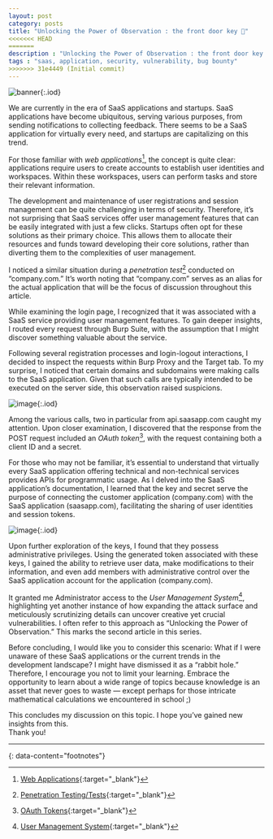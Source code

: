 ```yaml
---
layout: post
category: posts
title: "Unlocking the Power of Observation : the front door key 🔑"
<<<<<<< HEAD
=======
description : "Unlocking the Power of Observation : the front door key 🔑, is a tale about how I managed to find a vulnerability in a SaaS application"
tags : "saas, application, security, vulnerability, bug bounty"
>>>>>>> 31e4449 (Initial commit)
---
```


![banner](https://miro.medium.com/v2/resize:fit:720/format:webp/1*sLr3oSvwjgfx_6N-Mzgv0g.png){:.iod}

We are currently in the era of SaaS applications and startups. SaaS applications have become ubiquitous, serving various purposes, from sending notifications to collecting feedback. There seems to be a SaaS application for virtually every need, and startups are capitalizing on this trend.

For those familiar with *web applications*[^1], the concept is quite clear: applications require users to create accounts to establish user identities and workspaces. Within these workspaces, users can perform tasks and store their relevant information.

The development and maintenance of user registrations and session management can be quite challenging in terms of security. Therefore, it’s not surprising that SaaS services offer user management features that can be easily integrated with just a few clicks. Startups often opt for these solutions as their primary choice. This allows them to allocate their resources and funds toward developing their core solutions, rather than diverting them to the complexities of user management.

I noticed a similar situation during a *penetration test*[^2] conducted on “company.com.” It’s worth noting that “company.com” serves as an alias for the actual application that will be the focus of discussion throughout this article.

While examining the login page, I recognized that it was associated with a SaaS service providing user management features. To gain deeper insights, I routed every request through Burp Suite, with the assumption that I might discover something valuable about the service.

Following several registration processes and login-logout interactions, I decided to inspect the requests within Burp Proxy and the Target tab. To my surprise, I noticed that certain domains and subdomains were making calls to the SaaS application. Given that such calls are typically intended to be executed on the server side, this observation raised suspicions.

![image](https://miro.medium.com/v2/resize:fit:720/format:webp/1*fDKgDM19nqs1NYWrNlbyDg.jpeg){:.iod}

Among the various calls, two in particular from api.saasapp.com caught my attention. Upon closer examination, I discovered that the response from the POST request included an *OAuth token*[^3], with the request containing both a client ID and a secret.

For those who may not be familiar, it’s essential to understand that virtually every SaaS application offering technical and non-technical services provides APIs for programmatic usage. As I delved into the SaaS application’s documentation, I learned that the key and secret serve the purpose of connecting the customer application (company.com) with the SaaS application (saasapp.com), facilitating the sharing of user identities and session tokens.

![image](https://miro.medium.com/v2/resize:fit:720/format:webp/1*d0iAUVZ-8GFNEO7HZcKlrg.jpeg){:.iod}

Upon further exploration of the keys, I found that they possess administrative privileges. Using the generated token associated with these keys, I gained the ability to retrieve user data, make modifications to their information, and even add members with administrative control over the SaaS application account for the application (company.com).

It granted me Administrator access to the *User Management System*[^4], highlighting yet another instance of how expanding the attack surface and meticulously scrutinizing details can uncover creative yet crucial vulnerabilities. I often refer to this approach as “Unlocking the Power of Observation.” This marks the second article in this series.

Before concluding, I would like you to consider this scenario: What if I were unaware of these SaaS applications or the current trends in the development landscape? I might have dismissed it as a “rabbit hole.” Therefore, I encourage you not to limit your learning. Embrace the opportunity to learn about a wide range of topics because knowledge is an asset that never goes to waste — except perhaps for those intricate mathematical calculations we encountered in school ;)

This concludes my discussion on this topic. I hope you’ve gained new insights from this.<br/>
Thank you! 

---
{: data-content="footnotes"}

[^1]: [Web Applications](https://aws.amazon.com/what-is/web-application/#:~:text=A%20web%20application%20is%20software,with%20customers%20conveniently%20and%20securely.){:target="_blank"}
[^2]: [Penetration Testing/Tests](https://www.synopsys.com/glossary/what-is-penetration-testing.html){:target="_blank"}
[^3]: [OAuth Tokens](https://www.rfc-editor.org/rfc/rfc6749){:target="_blank"}
[^4]: [User Management System](https://www.egnyte.com/guides/governance/user-management#:~:text=User%20management%20is%20a%20system,Providing%20users%20with%20authenticated%20access){:target="_blank"}